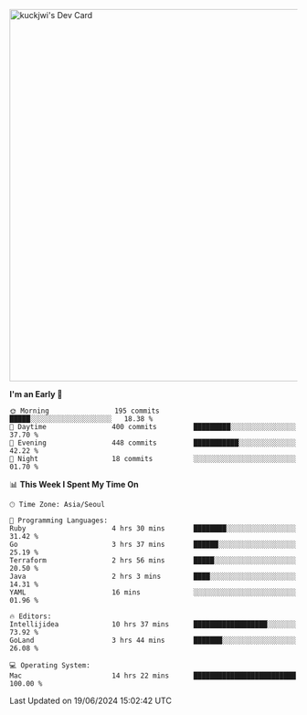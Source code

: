 <a href="https://app.daily.dev/kuckhwancho"><img src="https://api.daily.dev/devcards/v2/efef39c8028947428b3c0b486b9cd9b6.png?r=iz2&type=wide" width="652" alt="kuckjwi's Dev Card"/></a>

<!--START_SECTION:waka-->
**I'm an Early 🐤** 

```text
🌞 Morning                195 commits         █████░░░░░░░░░░░░░░░░░░░░   18.38 % 
🌆 Daytime                400 commits         █████████░░░░░░░░░░░░░░░░   37.70 % 
🌃 Evening                448 commits         ███████████░░░░░░░░░░░░░░   42.22 % 
🌙 Night                  18 commits          ░░░░░░░░░░░░░░░░░░░░░░░░░   01.70 % 
```


📊 **This Week I Spent My Time On** 

```text
🕑︎ Time Zone: Asia/Seoul

💬 Programming Languages: 
Ruby                     4 hrs 30 mins       ████████░░░░░░░░░░░░░░░░░   31.42 % 
Go                       3 hrs 37 mins       ██████░░░░░░░░░░░░░░░░░░░   25.19 % 
Terraform                2 hrs 56 mins       █████░░░░░░░░░░░░░░░░░░░░   20.50 % 
Java                     2 hrs 3 mins        ████░░░░░░░░░░░░░░░░░░░░░   14.31 % 
YAML                     16 mins             ░░░░░░░░░░░░░░░░░░░░░░░░░   01.96 % 

🔥 Editors: 
Intellijidea             10 hrs 37 mins      ██████████████████░░░░░░░   73.92 % 
GoLand                   3 hrs 44 mins       ███████░░░░░░░░░░░░░░░░░░   26.08 % 

💻 Operating System: 
Mac                      14 hrs 22 mins      █████████████████████████   100.00 % 
```


 Last Updated on 19/06/2024 15:02:42 UTC
<!--END_SECTION:waka-->
